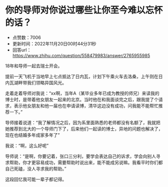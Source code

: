 # 你的导师对你说过哪些让你至今难以忘怀的话？
- 点赞数：7006
- 更新时间：2022年11月20日00时44分31秒
- 回答url：https://www.zhihu.com/question/558479983/answer/2765955985
<body>
 <p data-pid="NL70dJER">18年和导师一起去瑞士开会。</p>
 <p data-pid="hHg7djBR">提前一天飞机于当地早上七点抵达了日内瓦，计划下午乘火车去洛桑，上午则在日内瓦湖畔带我们领略异国风光。</p>
 <p data-pid="72A2nt9X">走着走着导师对我说：“xx啊，当年A（某毕业多年已成为教授的师兄）来读我的博士时，是带着他女朋友一起来的北京。当时他在和我面谈完之后，跟我提了个请求，表示他女朋友和他一届也在申请读博，清华这边没有成功，问我能不能帮忙推荐一下。”</p>
 <p data-pid="PsZvHrYh">导师接着说道：“我了解情况之后，因为系里面熟悉的老师都没有名额了，我就把她推荐到北大的一个导师门下了，后来他们一起读的博士，异地的问题也解决了，现在也结婚多年成家多年了”</p>
 <p data-pid="Hzkqz1wy">我说：“啊，这么好呢”</p>
 <p data-pid="GZZQwNB2">导师说：“是啊，你要记着，张口三分利，要学会表达自己的诉求，学会向别人寻求帮助，你才更容易成功，需要帮助时说出来，能不能成另说嘛。我看平时你们都自己死磕，没人寻求我的帮助。”</p>
 <p data-pid="sJS3KuWH">这段回忆我可能一辈子都记得。</p>
</body>